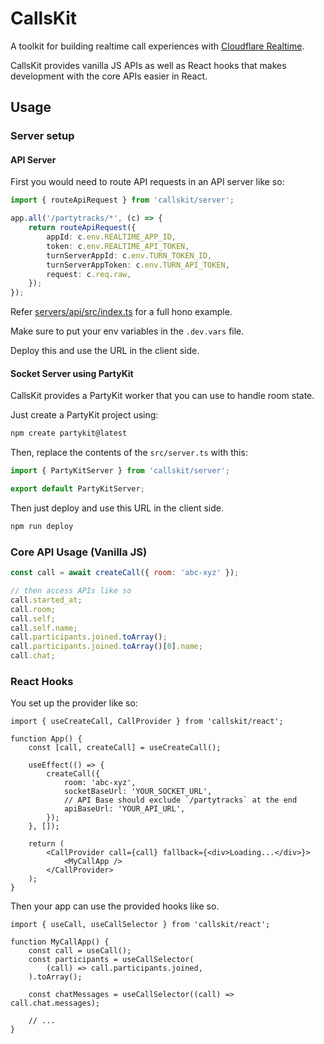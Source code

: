 # CallsKit

A toolkit for building realtime call experiences with [Cloudflare Realtime](https://developers.cloudflare.com/realtime/).

CallsKit provides vanilla JS APIs as well as React hooks that makes development with the core APIs easier in React.

## Usage

### Server setup

#### API Server

First you would need to route API requests in an API server like so:

```ts
import { routeApiRequest } from 'callskit/server';

app.all('/partytracks/*', (c) => {
	return routeApiRequest({
		appId: c.env.REALTIME_APP_ID,
		token: c.env.REALTIME_API_TOKEN,
		turnServerAppId: c.env.TURN_TOKEN_ID,
		turnServerAppToken: c.env.TURN_API_TOKEN,
		request: c.req.raw,
	});
});
```

Refer [servers/api/src/index.ts](./servers/api/src/index.ts) for a full hono example.

Make sure to put your env variables in the `.dev.vars` file.

Deploy this and use the URL in the client side.

#### Socket Server using PartyKit

CallsKit provides a PartyKit worker that you can use to handle room state.

Just create a PartyKit project using:

```sh
npm create partykit@latest
```

Then, replace the contents of the `src/server.ts` with this:

```js
import { PartyKitServer } from 'callskit/server';

export default PartyKitServer;
```

Then just deploy and use this URL in the client side.

```sh
npm run deploy
```

### Core API Usage (Vanilla JS)

```js
const call = await createCall({ room: 'abc-xyz' });

// then access APIs like so
call.started_at;
call.room;
call.self;
call.self.name;
call.participants.joined.toArray();
call.participants.joined.toArray()[0].name;
call.chat;
```

### React Hooks

You set up the provider like so:

```tsx
import { useCreateCall, CallProvider } from 'callskit/react';

function App() {
	const [call, createCall] = useCreateCall();

	useEffect(() => {
		createCall({
			room: 'abc-xyz',
			socketBaseUrl: 'YOUR_SOCKET_URL',
			// API Base should exclude `/partytracks` at the end
			apiBaseUrl: 'YOUR_API_URL',
		});
	}, []);

	return (
		<CallProvider call={call} fallback={<div>Loading...</div>}>
			<MyCallApp />
		</CallProvider>
	);
}
```

Then your app can use the provided hooks like so.

```tsx
import { useCall, useCallSelector } from 'callskit/react';

function MyCallApp() {
	const call = useCall();
	const participants = useCallSelector(
		(call) => call.participants.joined,
	).toArray();

	const chatMessages = useCallSelector((call) => call.chat.messages);

	// ...
}
```
